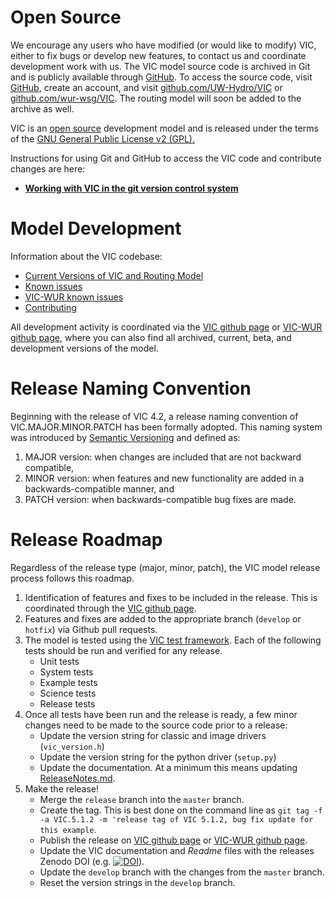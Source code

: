 # Open Source

We encourage any users who have modified (or would like to modify) VIC, either to fix bugs or develop new features, to contact us and coordinate development work with us. The VIC model source code is archived in Git and is publicly available through [GitHub](https://github.com). To access the source code, visit [GitHub](https://github.com), create an account, and visit [github.com/UW-Hydro/VIC](https://github.com/UW-Hydro/VIC) or [github.com/wur-wsg/VIC](https://github.com/wur-wsg/VIC). The routing model will soon be added to the archive as well.

VIC is an [open source](open-source-philosophy.md) development model and is released under the terms of the [GNU General Public License v2 (GPL).](http://www.gnu.org/licenses/old-licenses/gpl-2.0.html)

Instructions for using Git and GitHub to access the VIC code and contribute changes are here:

*   **[Working with VIC in the git version control system](working-with-git.md)**

# Model Development

Information about the VIC codebase:

- [Current Versions of VIC and Routing Model](ReleaseNotes.md)
- [Known issues](https://github.com/UW-Hydro/VIC/issues)
- [VIC-WUR known issues](https://github.com/wur-wsg/VIC/issues)
- [Contributing](Contributing.md)

All development activity is coordinated via the [VIC github page](https://github.com/UW-Hydro/VIC) or [VIC-WUR github page](https://github.com/wur-wsg/VIC), where you can also find all archived, current, beta, and development versions of the model.

# Release Naming Convention

Beginning with the release of VIC 4.2, a release naming convention of VIC.MAJOR.MINOR.PATCH has been formally adopted. This naming system was introduced by [Semantic Versioning](http://semver.org/spec/v2.0.0.html) and defined as:

1.  MAJOR version: when changes are included that are not backward compatible,
2.  MINOR version: when features and new functionality are added in a backwards-compatible manner, and
3.  PATCH version: when backwards-compatible bug fixes are made.

# Release Roadmap

Regardless of the release type (major, minor, patch), the VIC model release process follows this roadmap.

1. Identification of features and fixes to be included in the release.  This is coordinated through the [VIC github page](https://github.com/UW-Hydro/VIC).
1. Features and fixes are added to the appropriate branch (`develop` or `hotfix`) via Github pull requests.
1. The model is tested using the [VIC test framework](Testing.md).  Each of the following tests should be run and verified for any release.
    - Unit tests
    - System tests
    - Example tests
    - Science tests
    - Release tests
1. Once all tests have been run and the release is ready, a few minor changes need to be made to the source code prior to a release:
    - Update the version string for classic and image drivers (`vic_version.h`)
    - Update the version string for the python driver (`setup.py`)
    - Update the documentation.  At a minimum this means updating [ReleaseNotes.md]('ReleaseNotes.md').
1.  Make the release!
    - Merge the `release` branch into the `master` branch.
    - Create the tag. This is best done on the command line as `git tag -f -a VIC.5.1.2 -m 'release tag of VIC 5.1.2, bug fix update for this example`.
    - Publish the release on [VIC github page](https://github.com/UW-Hydro/VIC/releases) or [VIC-WUR github page](https://github.com/wur-wsg/VIC/releases).
    - Update the VIC documentation and _Readme_ files with the releases Zenodo DOI (e.g. [![DOI](https://zenodo.org/badge/doi/10.5281/zenodo.35303.svg)](http://dx.doi.org/10.5281/zenodo.35303)).
    - Update the `develop` branch with the changes from the `master` branch.
    - Reset the version strings in the `develop` branch.
